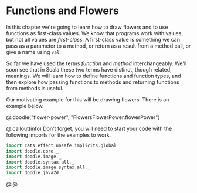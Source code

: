 # Functions and Flowers

In this chapter we're going to learn how to draw flowers and to use functions as first-class values.
We know that programs work with values, but not all values are *first-class*. 
A first-class value is something we can pass as a parameter to a method, or return as a result from a method call, or give a name using `val`.

So far we have used the terms *function* and *method* interchangeably. 
We'll soon see that in Scala these two terms have distinct, though related, meanings.
We will learn how to define functions and function types, and then explore how passing functions to methods and returning functions from methods is useful.

Our motivating example for this will be drawing flowers. There is an example below.

@:doodle("flower-power", "FlowersFlowerPower.flowerPower")

@:callout(info)
Don't forget, you will need to start your code with the following imports for the examples to work.

```scala mdoc:silent
import cats.effect.unsafe.implicits.global
import doodle.core._
import doodle.image._
import doodle.syntax.all._
import doodle.image.syntax.all._
import doodle.java2d._
```
@:@
